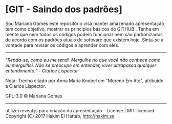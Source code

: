 <h1>[GIT - Saindo dos padrões]</h1>
Sou Mariana Gomes este repositório visa manter amazenado apresentação tem como objetivo, mostrar os principios básicos do GITHUB . Tenha em mente que nem todos os códigos podem funcionar nem são padronizados de acordo com os padrões atuais de software que existem hoje. Sinta-se à vontade para revisar os códigos e aprender com eles.
<hr>

<i>"Renda-se, como eu me rendi. Mergulhe no que você não conhece como eu mergulhei. 
Não se preocupe em entender, viver ultrapassa qualquer entendimento." - Clarice Lispector</i>

Nota: Trecho citado por Anna Maria Knobel em "Moreno Em Ato", atribuído a Clarice Lispector.

GPL-3.0 © Mariana Gomes

<hr>

utilizei reveal.js para criação da apresentação - License | MIT licensed Copyright (C) 2017 Hakim El Hattab, http://hakim.se

